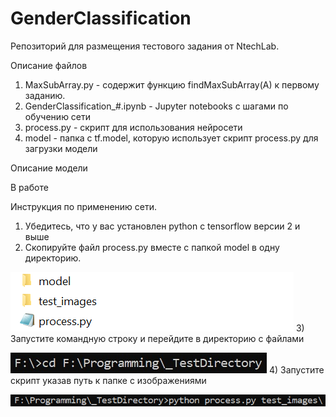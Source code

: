 # GenderClassification

Репозиторий для размещения тестового задания от NtechLab.

Описание файлов
1. MaxSubArray.py - содержит функцию findMaxSubArray(A) к первому заданию.
2. GenderClassification_#.ipynb - Jupyter notebooks с шагами по обучению сети
3. process.py - cкрипт для использования нейросети
4. model - папка с tf.model, которую использует скрипт process.py для загрузки модели

Описание модели

В работе


Инструкция по применению сети.
1) Убедитесь, что у вас установлен python с tensorflow версии 2 и выше
2) Скопируйте файл process.py вместе с папкой model в одну директорию.

![](desc_images/folder_files.png)
3) Запустите командную строку и перейдите в директорию с файлами

![](desc_images/changefolder.jpg)
4) Запустите скрипт указав путь к папке с изображениями

![](desc_images/process_exec.png)
